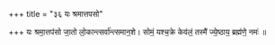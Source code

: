 +++
title = "३६ यः श्रमात्तपसो"

+++
यः श्रमा॒त्तप॑सो जा॒तो लो॒कान्त्सर्वा॑न्त्समान॒शे। सोमं॒ यश्च॒क्रे केव॑लं॒ तस्मै॑ ज्ये॒ष्ठाय॒ ब्रह्म॑णे॒ नमः॑ ॥